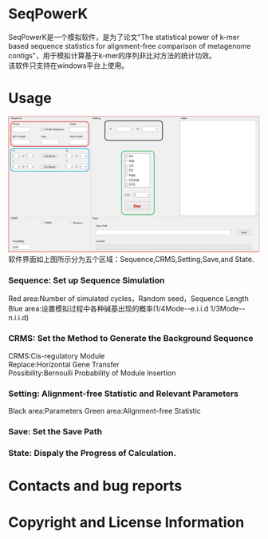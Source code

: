 # SeqPowerK
SeqPowerK是一个模拟软件，是为了论文"The statistical power of k-mer based sequence statistics for alignment-free comparison of metagenome contigs"，用于模拟计算基于k-mer的序列非比对方法的统计功效。  
该软件只支持在windows平台上使用。
# Usage
![](https://github.com/HGDscut/SeqPowerK/blob/master/1.PNG)
软件界面如上图所示分为五个区域：Sequence,CRMS,Setting,Save,and State.   
### Sequence: Set up Sequence Simulation
Red area:Number of simulated cycles，Random seed，Sequence Length  
Blue area:设置模拟过程中各种碱基出现的概率(1/4Mode--e.i.i.d  1/3Mode--n.i.i.d)
### CRMS: Set the Method to Generate the Background Sequence
CRMS:Cis-regulatory Module  
Replace:Horizontal Gene Transfer  
Possibility:Bernoulli Probability of Module Insertion
### Setting: Alignment-free Statistic and Relevant Parameters
Black area:Parameters
Green area:Alignment-free Statistic
### Save: Set the Save Path
### State: Dispaly the Progress of Calculation.

# Contacts and bug reports
# Copyright and License Information
